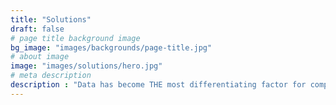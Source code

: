 ```yaml
---
title: "Solutions"
draft: false
# page title background image
bg_image: "images/backgrounds/page-title.jpg"
# about image
image: "images/solutions/hero.jpg"
# meta description
description : "Data has become THE most differentiating factor for companies. This is where you need experts!"
---
```

